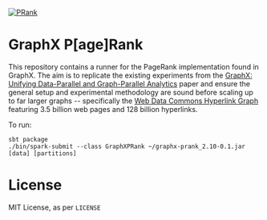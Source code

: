 [![PRank](http://i.imgur.com/Z100sPh.jpg)](https://www.flickr.com/photos/pasukaru76/4892378102)

# GraphX P[age]Rank

This repository contains a runner for the PageRank implementation found in GraphX.
The aim is to replicate the existing experiments from the [GraphX: Unifying Data-Parallel and Graph-Parallel Analytics](http://arxiv.org/abs/1402.2394) paper and ensure the general setup and experimental methodology are sound before scaling up to far larger graphs -- specifically the [Web Data Commons Hyperlink Graph](http://webdatacommons.org/hyperlinkgraph/) featuring 3.5 billion web pages and 128 billion hyperlinks.

To run:

    sbt package
    ./bin/spark-submit --class GraphXPRank ~/graphx-prank_2.10-0.1.jar [data] [partitions]

# License

MIT License, as per `LICENSE`
